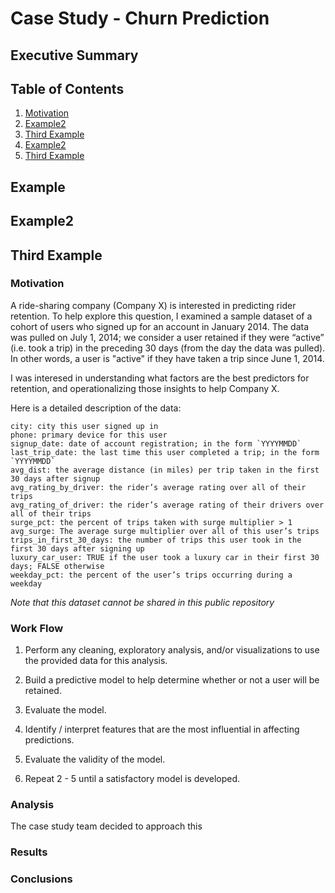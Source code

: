 # Case Study - Churn Prediction


## Executive Summary


## Table of Contents
1. [Motivation](#motivation)
2. [Example2](#example2)
3. [Third Example](#third-example)
2. [Example2](#example2)
3. [Third Example](#third-example)

## Example
## Example2
## Third Example


### Motivation <a name="motivation"></a>

A ride-sharing company (Company X) is interested in predicting rider retention.
To help explore this question, I examined a sample dataset of a cohort of 
users who signed up for an account in January 2014. The data was pulled on July 1, 2014; 
we consider a user retained if they were “active” (i.e. took a trip) in 
the preceding 30 days (from the day the data was pulled). In other words, a user is "active"
if they have taken a trip since June 1, 2014.

I was interesed in understanding what factors are the best predictors for retention, and 
operationalizing those insights to help Company X.

Here is a detailed description of the data:

```
city: city this user signed up in
phone: primary device for this user
signup_date: date of account registration; in the form `YYYYMMDD`
last_trip_date: the last time this user completed a trip; in the form `YYYYMMDD`
avg_dist: the average distance (in miles) per trip taken in the first 30 days after signup
avg_rating_by_driver: the rider’s average rating over all of their trips
avg_rating_of_driver: the rider’s average rating of their drivers over all of their trips 
surge_pct: the percent of trips taken with surge multiplier > 1
avg_surge: The average surge multiplier over all of this user’s trips 
trips_in_first_30_days: the number of trips this user took in the first 30 days after signing up
luxury_car_user: TRUE if the user took a luxury car in their first 30 days; FALSE otherwise
weekday_pct: the percent of the user’s trips occurring during a weekday
```
_Note that this dataset cannot be shared in this public repository_

### Work Flow

1. Perform any cleaning, exploratory analysis, and/or visualizations to use the provided
   data for this analysis.
   
2. Build a predictive model to help determine whether or not a user will be retained.

3. Evaluate the model.
 
4. Identify / interpret features that are the most influential in affecting predictions.

5. Evaluate the validity of the model.

6. Repeat 2 - 5 until a satisfactory model is developed.

### Analysis

The case study team decided to approach this 

### Results


### Conclusions

